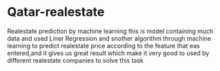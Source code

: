 # Qatar-realestate
Realestate prediction by machine learning 
this is model containing much data and used Liner Regression and snother algorithm through machine learning to predict realestate price according to the feature that eas entered,and it gives us great result which make it very good to used by different realestate companies to solve this task
